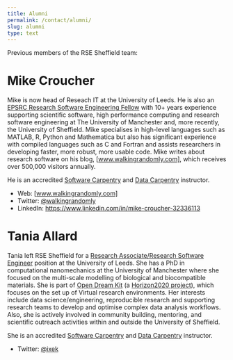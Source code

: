 ```yaml
---
title: Alumni
permalink: /contact/alumni/
slug: alumni
type: text
---
```


Previous members of the RSE Sheffield team:

Mike Croucher
=============

Mike is now head of Reseach IT at the University of Leeds. He is also an
[EPSRC Research Software Engineering Fellow] with 10+ years experience
supporting scientific software, high performance computing and research
software engineering at The University of Manchester and, more recently,
the University of Sheffield. Mike specialises in high-level languages
such as MATLAB, R, Python and Mathematica but also has significant
experience with compiled languages such as C and Fortran and assists
researchers in developing faster, more robust, more usable code. Mike
writes about research software on his blog, [www.walkingrandomly.com],
which receives over 500,000 visitors annually.

He is an accredited [Software Carpentry] and [Data Carpentry]
instructor.

-   Web: [www.walkingrandomly.com]
-   Twitter: [@walkingrandomly]
-   LinkedIn: <https://www.linkedin.com/in/mike-croucher-32336113>

Tania Allard
============

Tania left RSE Sheffield for a [Research Associate/Research Software
Engineer] position at the University of Leeds. She has a PhD in
computational nanomechanics at the University of Manchester where she
focused on the multi-scale modelling of biological and biocompatible
materials. She is part of [Open Dream Kit] (a [Horizon2020 project]),
which focuses on the set up of Virtual research environments. Her
interests include data science/engineering, reproducible research and
supporting research teams to develop and optimise complex data analysis
workflows. Also, she is actively involved in community building,
mentoring, and scientific outreach activities within and outside the
University of Sheffield.

She is an accredited [Software Carpentry] and [Data Carpentry]
instructor.

-   Twitter: [@ixek]

  [EPSRC Research Software Engineering Fellow]: http://www.walkingrandomly.com/?p=6037
  [www.walkingrandomly.com]: http://www.walkingrandomly.com/
  [Software Carpentry]: https://software-carpentry.org/
  [Data Carpentry]: https://datacarpentry.org/
  [@walkingrandomly]: https://twitter.com/walkingrandomly
  [Research Associate/Research Software Engineer]: https://rse.ac.uk/
  [Open Dream Kit]: https://opendreamkit.org/
  [Horizon2020 project]: https://ec.europa.eu/programmes/horizon2020/
  [@ixek]: https://twitter.com/ixek

